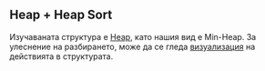 Heap + Heap Sort
-------

Изучаваната структура е [Heap](http://en.wikipedia.org/wiki/Heap_(data_structure)), като нашия вид е Min-Heap.
За улеснение на разбирането, може да се гледа [визуализация](http://visualgo.net/heap.html) на действията в структурата.
